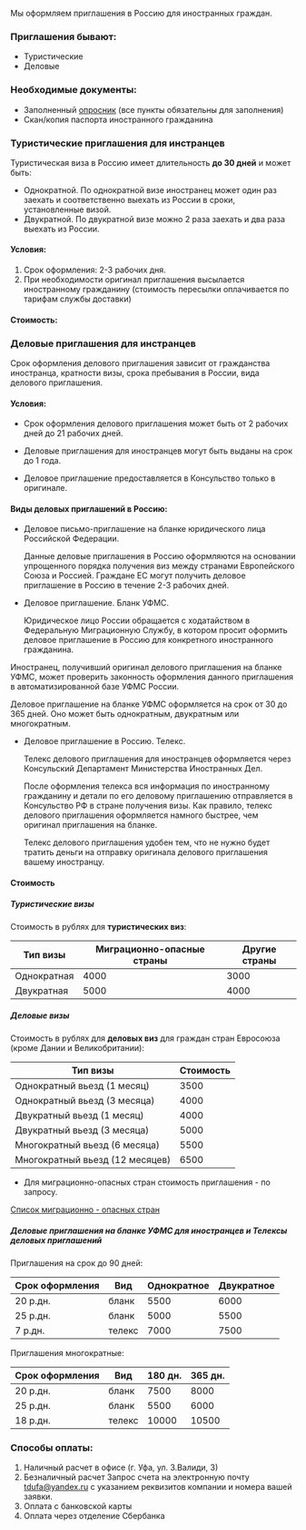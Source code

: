 Мы оформляем приглашения в Россию для иностранных граждан.

### Приглашения бывают:

* Туристические
* Деловые

### Необходимые документы:

* Заполненный [опросник](/forms/invitations.doc) (все пункты обязательны для заполнения)
* Скан/копия паспорта иностранного гражданина

### Туристические приглашения для инстранцев

Туристическая виза в Россию имеет длительность **до 30 дней** и может быть: 
* Однократной. По однократной визе иностранец может один раз заехать и соответственно выехать из России в сроки, установленные визой. 
* Двукратной. По двукратной визе можно 2 раза заехать и два раза выехать из России.

#### Условия:

1. Срок оформления: 2-3 рабочих дня.
2. При необходимости оригинал приглашения высылается иностранному гражданину (стоимость пересылки оплачивается по тарифам службы доставки)

#### Стоимость: 


### Деловые приглашения для инстранцев

Срок оформления делового приглашения зависит от гражданства иностранца, кратности визы, срока пребывания в России, вида делового приглашения.

#### Условия:
 
* Срок оформления делового приглашения может быть от 2 рабочих дней до 21 рабочих дней.

* Деловые приглашения для иностранцев могут быть выданы на срок до 1 года.

* Деловое приглашение предоставляется в Консульство только в оригинале. 

#### Виды деловых приглашений в Россию:

* Деловое письмо-приглашение на бланке юридического лица Российской Федерации.
 
  Данные деловые приглашения в Россию оформляются на основании упрощенного порядка получения виз между странами Европейского Союза и  Россией.
Граждане ЕС  могут получить деловое приглашение в Россию в течение 2-3 рабочих дней.

* Деловое приглашение. Бланк УФМС.

  Юридическое лицо России обращается с ходатайством в Федеральную Миграционную Службу, в котором просит оформить деловое приглашение в Россию для конкретного иностранного гражданина.
  
Иностранец, получивший оригинал делового приглашения на бланке УФМС, может проверить законность оформления данного приглашения в автоматизированной базе УФМС России.

Деловое приглашение на бланке УФМС оформляется на срок от 30 до 365 дней.
Оно может быть однократным, двукратным или многократным.

* Деловое приглашение в Россию. Телекс.

   Телекс делового приглашения для иностранцев оформляется через Консульский Департамент Министерства Иностранных Дел.
      
   После оформления телекса вся информация по иностранному гражданину и детали по его деловому приглашению отправляется в Консульство РФ в стране получения визы. Как правило, телекс делового приглашения оформляется намного быстрее, чем оригинал приглашения на бланке.
    
   Телекс делового приглашения удобен тем, что не нужно будет тратить деньги на отправку оригинала делового приглашения вашему иностранцу.

#### Стоимость

##### Туристические визы
Стоимость в рублях для **туристических виз**:

Тип визы    | Миграционно-опасные страны | Другие страны
----------- | -------------------------- | ---------------
Однократная | 4000                       | 3000
Двукратная  | 5000                       | 4000



##### Деловые визы
Стоимость в рублях для **деловых виз** для граждан стран Евросоюза (кроме Дании и Великобритании):

Тип визы                        | Стоимость
------------------------------- | -------------------------- 
Однократный вьезд (1 месяц)     | 3500  
Однократный вьезд (3 месяца)    | 4000 
Двукратный вьезд (1 месяц)      | 4000 
Двукратный вьезд (3 месяца)     | 5000 
Многократный вьезд (6 месяца)   | 5500
Многократный вьезд (12 месяцев) | 6500

* Для миграционно-опасных стран стоимость приглашения - по запросу.
 

[Список миграционно - опасных стран](/forms/invitations-list-of-special-countries.doc)  
 
##### Деловые приглашения на бланке УФМС для иностранцев и Телексы деловых приглашений

Приглашения на срок до 90 дней:

Срок оформления  | Вид    | Однократное     | Двукратное
---------------- | -------|---------------- | ---------------
20 р.дн. | бланк          | 5500 | 6000
25 р.дн. | бланк          | 5000 | 5500
 7 р.дн. | телекс         | 7000 | 7500


Приглашения многократные:

Срок оформления  | Вид    | 180 дн.         | 365 дн.
---------------- | -------|---------------- | ---------------
20 р.дн. | бланк          | 7500            | 8000
25 р.дн. | бланк          | 5500            | 6000
18 р.дн. | телекс         | 10000           | 10500



### Способы оплаты:

1. Наличный расчет в офисе (г. Уфа, ул. З.Валиди, 3)
2. Безналичный расчет 
Запрос счета на электронную почту [tdufa@yandex.ru](mailto:tdufa@yandex.ru)  с указанием реквизитов компании и номера вашей заявки. 
3. Оплата с банковской карты
4. Оплата через отделение Сбербанка

